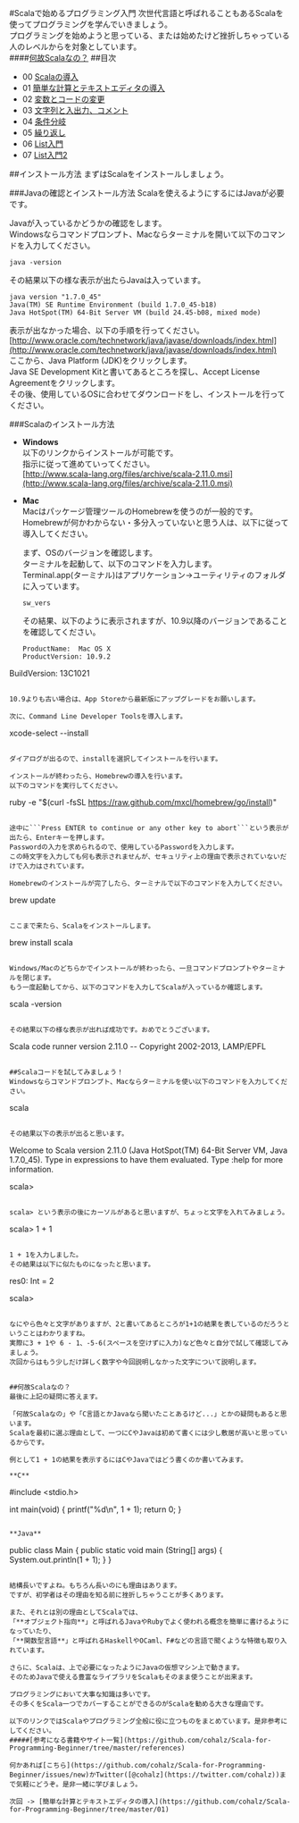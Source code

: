 #Scalaで始めるプログラミング入門
次世代言語と呼ばれることもあるScalaを使ってプログラミングを学んでいきましょう。  
プログラミングを始めようと思っている、または始めたけど挫折しちゃっている人のレベルからを対象としています。  
####[何故Scalaなの？](https://github.com/cohalz/Scala-for-Programming-Beginner#%E4%BD%95%E6%95%85scala%E3%81%AA%E3%81%AE-1)
##目次

- 00 [Scalaの導入](https://github.com/cohalz/Scala-for-Programming-Beginner)
- 01 [簡単な計算とテキストエディタの導入](https://github.com/cohalz/Scala-for-Programming-Beginner/tree/master/01)
- 02 [変数とコードの変更](https://github.com/cohalz/Scala-for-Programming-Beginner/tree/master/02)
- 03 [文字列と入出力、コメント](https://github.com/cohalz/Scala-for-Programming-Beginner/tree/master/03)
- 04 [条件分岐](https://github.com/cohalz/Scala-for-Programming-Beginner/tree/master/04)
- 05 [繰り返し](https://github.com/cohalz/Scala-for-Programming-Beginner/tree/master/05)
- 06 [List入門](https://github.com/cohalz/Scala-for-Programming-Beginner/tree/master/06)
- 07 [List入門2](https://github.com/cohalz/Scala-for-Programming-Beginner/tree/master/07)


##インストール方法
まずはScalaをインストールしましょう。

###Javaの確認とインストール方法
Scalaを使えるようにするにはJavaが必要です。

Javaが入っているかどうかの確認をします。  
Windowsならコマンドプロンプト、Macならターミナルを開いて以下のコマンドを入力してください。

```
java -version
```

その結果以下の様な表示が出たらJavaは入っています。

```
java version "1.7.0_45"
Java(TM) SE Runtime Environment (build 1.7.0_45-b18)
Java HotSpot(TM) 64-Bit Server VM (build 24.45-b08, mixed mode)
```

表示が出なかった場合、以下の手順を行ってください。  
[http://www.oracle.com/technetwork/java/javase/downloads/index.html](http://www.oracle.com/technetwork/java/javase/downloads/index.html)  
ここから、Java Platform (JDK)をクリックします。  
Java SE Development Kitと書いてあるところを探し、Accept License Agreementをクリックします。  
その後、使用しているOSに合わせてダウンロードをし、インストールを行ってください。  

###Scalaのインストール方法
- **Windows**  
  以下のリンクからインストールが可能です。  
  指示に従って進めていってください。  
  [http://www.scala-lang.org/files/archive/scala-2.11.0.msi](http://www.scala-lang.org/files/archive/scala-2.11.0.msi)

- **Mac**  
  Macはパッケージ管理ツールのHomebrewを使うのが一般的です。  
  Homebrewが何かわからない・多分入っていないと思う人は、以下に従って導入してください。

  まず、OSのバージョンを確認します。  
  ターミナルを起動して、以下のコマンドを入力します。  
  Terminal.app(ターミナル)はアプリケーション->ユーティリティのフォルダに入っています。

  ```
  sw_vers
  ```

  その結果、以下のように表示されますが、10.9以降のバージョンであることを確認してください。

  ```
  ProductName:  Mac OS X
  ProductVersion: 10.9.2
 BuildVersion:  13C1021
  ```

  10.9よりも古い場合は、App Storeから最新版にアップグレードをお願いします。

  次に、Command Line Developer Toolsを導入します。

  ```
  xcode-select --install
  ```

  ダイアログが出るので、installを選択してインストールを行います。

  インストールが終わったら、Homebrewの導入を行います。  
  以下のコマンドを実行してください。

  ```
  ruby -e "$(curl -fsSL https://raw.github.com/mxcl/homebrew/go/install)"
  ```

  途中に```Press ENTER to continue or any other key to abort```という表示が出たら、Enterキーを押します。  
  Passwordの入力を求められるので、使用しているPasswordを入力します。  
  この時文字を入力しても何も表示されませんが、セキュリティ上の理由で表示されていないだけで入力はされています。  

  Homebrewのインストールが完了したら、ターミナルで以下のコマンドを入力してください。
  ```
  brew update
  ```
  
  ここまで来たら、Scalaをインストールします。
  ```
  brew install scala
  ```

Windows/Macのどちらかでインストールが終わったら、一旦コマンドプロンプトやターミナルを閉じます。  
もう一度起動してから、以下のコマンドを入力してScalaが入っているか確認します。

```
scala -version
```

その結果以下の様な表示が出れば成功です。おめでとうございます。

```
Scala code runner version 2.11.0 -- Copyright 2002-2013, LAMP/EPFL
```

##Scalaコードを試してみましょう！
Windowsならコマンドプロンプト、Macならターミナルを使い以下のコマンドを入力してください。

```
scala
```

その結果以下の表示が出ると思います。

```
Welcome to Scala version 2.11.0 (Java HotSpot(TM) 64-Bit Server VM, Java 1.7.0_45).
Type in expressions to have them evaluated.
Type :help for more information.

scala>
```

scala> という表示の後にカーソルがあると思いますが、ちょっと文字を入れてみましょう。

```
scala> 1 + 1
```

1 + 1を入力しました。
その結果は以下に似たものになったと思います。

```
res0: Int = 2

scala>
```

なにやら色々と文字がありますが、2と書いてあるところが1+1の結果を表しているのだろうということはわかりますね。  
実際に3 + 1や 6 - 1、-5-6(スペースを空けずに入力)など色々と自分で試して確認してみましょう。  
次回からはもう少しだけ詳しく数字や今回説明しなかった文字について説明します。  


##何故Scalaなの？
最後に上記の疑問に答えます。

「何故Scalaなの」や「C言語とかJavaなら聞いたことあるけど...」とかの疑問もあると思います。  
Scalaを最初に選ぶ理由として、一つにCやJavaは初めて書くには少し敷居が高いと思っているからです。

例として1 + 1の結果を表示するにはCやJavaではどう書くのか書いてみます。

**C**
```
#include <stdio.h>

int main(void) {
  printf("%d\n", 1 + 1);
  return 0;
}
```

**Java**
```
public class Main {
  public static void main (String[] args) {
    System.out.println(1 + 1);
  }
}
```

結構長いですよね。もちろん長いのにも理由はあります。  
ですが、初学者はその理由を知る前に挫折しちゃうことが多くあります。

また、それとは別の理由としてScalaでは、  
「**オブジェクト指向**」と呼ばれるJavaやRubyでよく使われる概念を簡単に書けるようになっていたり、  
「**関数型言語**」と呼ばれるHaskellやOCaml、F#などの言語で聞くような特徴も取り入れています。

さらに、Scalaは、上で必要になったようにJavaの仮想マシン上で動きます。  
そのためJavaで使える豊富なライブラリをScalaもそのまま使うことが出来ます。

プログラミングにおいて大事な知識は多いです。  
その多くをScala一つでカバーすることができるのがScalaを勧める大きな理由です。

以下のリンクではScalaやプログラミング全般に役に立つものをまとめています。是非参考にしてください。  
#####[参考になる書籍やサイト一覧](https://github.com/cohalz/Scala-for-Programming-Beginner/tree/master/references)

何かあれば[こちら](https://github.com/cohalz/Scala-for-Programming-Beginner/issues/new)かTwitter([@cohalz](https://twitter.com/cohalz))まで気軽にどうぞ。是非一緒に学びましょう。

次回 -> [簡単な計算とテキストエディタの導入](https://github.com/cohalz/Scala-for-Programming-Beginner/tree/master/01)
